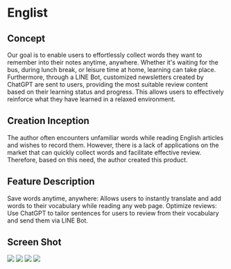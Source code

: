 # Englist
<h2>Concept</h2>
Our goal is to enable users to effortlessly collect words they want to remember into their notes anytime, anywhere. Whether it's waiting for the bus, during lunch break, or leisure time at home, learning can take place. Furthermore, through a LINE Bot, customized newsletters created by ChatGPT are sent to users, providing the most suitable review content based on their learning status and progress. This allows users to effectively reinforce what they have learned in a relaxed environment.
<h2>Creation Inception</h2>
The author often encounters unfamiliar words while reading English articles and wishes to record them. However, there is a lack of applications on the market that can quickly collect words and facilitate effective review. Therefore, based on this need, the author created this product.
<h2>Feature Description</h2>
Save words anytime, anywhere:
Allows users to instantly translate and add words to their vocabulary while reading any web page.
Optimize reviews:
Use ChatGPT to tailor sentences for users to review from their vocabulary and send them via LINE Bot.
<h2>Screen Shot</h2>
<img src="https://github.com/LeeMoofon0222/gt_test_app/blob/master/ReadMe_Picture/Pic1.png?raw=true">
<img src="https://github.com/LeeMoofon0222/gt_test_app/blob/master/ReadMe_Picture/Pic2.png?raw=true">
<img src="https://github.com/LeeMoofon0222/gt_test_app/blob/master/ReadMe_Picture/Pic3.png?raw=true">
<img src="https://github.com/LeeMoofon0222/gt_test_app/blob/master/ReadMe_Picture/Pic4.png?raw=true">
